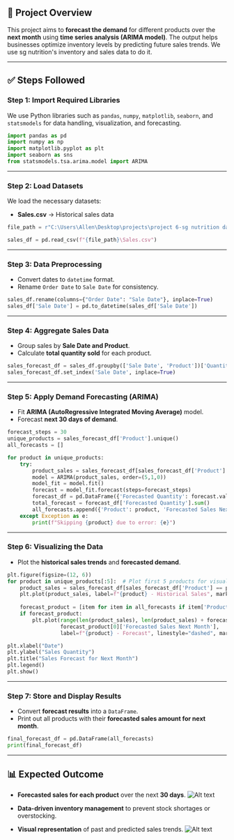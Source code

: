 
## 📌 Project Overview

This project aims to **forecast the demand** for different products over the **next month** using **time series analysis (ARIMA model)**. The output helps businesses optimize inventory levels by predicting future sales trends. We use sg nutrition's inventory and sales data to do it.

---

## ✅ Steps Followed

### **Step 1: Import Required Libraries**

We use Python libraries such as `pandas`, `numpy`, `matplotlib`, `seaborn`, and `statsmodels` for data handling, visualization, and forecasting.

```python
import pandas as pd
import numpy as np
import matplotlib.pyplot as plt
import seaborn as sns
from statsmodels.tsa.arima.model import ARIMA
```

---

### **Step 2: Load Datasets**

We load the necessary datasets:

- **Sales.csv** → Historical sales data

```python
file_path = r"C:\Users\Allen\Desktop\projects\project 6-sg nutrition data base analysis\data set"

sales_df = pd.read_csv(f"{file_path}\Sales.csv")
```

---

### **Step 3: Data Preprocessing**

- Convert dates to `datetime` format.
- Rename `Order Date` to `Sale Date` for consistency.

```python
sales_df.rename(columns={"Order Date": "Sale Date"}, inplace=True)
sales_df['Sale Date'] = pd.to_datetime(sales_df['Sale Date'])
```

---

### **Step 4: Aggregate Sales Data**

- Group sales by **Sale Date and Product**.
- Calculate **total quantity sold** for each product.

```python
sales_forecast_df = sales_df.groupby(['Sale Date', 'Product'])['Quantity'].sum().reset_index()
sales_forecast_df.set_index('Sale Date', inplace=True)
```

---

### **Step 5: Apply Demand Forecasting (ARIMA)**

- Fit **ARIMA (AutoRegressive Integrated Moving Average)** model.
- Forecast **next 30 days of demand**.

```python
forecast_steps = 30
unique_products = sales_forecast_df['Product'].unique()
all_forecasts = []

for product in unique_products:
    try:
        product_sales = sales_forecast_df[sales_forecast_df['Product'] == product]['Quantity']
        model = ARIMA(product_sales, order=(5,1,0))
        model_fit = model.fit()
        forecast = model_fit.forecast(steps=forecast_steps)
        forecast_df = pd.DataFrame({'Forecasted Quantity': forecast.values, 'Product': product})
        total_forecast = forecast_df['Forecasted Quantity'].sum()
        all_forecasts.append({'Product': product, 'Forecasted Sales Next Month': total_forecast})
    except Exception as e:
        print(f"Skipping {product} due to error: {e}")
```

---

### **Step 6: Visualizing the Data**

- Plot the **historical sales trends** and **forecasted demand**.

```python
plt.figure(figsize=(12, 6))
for product in unique_products[:5]:  # Plot first 5 products for visualization
    product_sales = sales_forecast_df[sales_forecast_df['Product'] == product]['Quantity']
    plt.plot(product_sales, label=f"{product} - Historical Sales", marker="o")
    
    forecast_product = [item for item in all_forecasts if item['Product'] == product]
    if forecast_product:
        plt.plot(range(len(product_sales), len(product_sales) + forecast_steps), 
                 forecast_product[0]['Forecasted Sales Next Month'], 
                 label=f"{product} - Forecast", linestyle="dashed", marker="o")

plt.xlabel("Date")
plt.ylabel("Sales Quantity")
plt.title("Sales Forecast for Next Month")
plt.legend()
plt.show()
```

---

### **Step 7: Store and Display Results**

- Convert **forecast results** into a `DataFrame`.
- Print out all products with their **forecasted sales amount for next month**.

```python
final_forecast_df = pd.DataFrame(all_forecasts)
print(final_forecast_df)
```

---

## 📊 Expected Outcome

- **Forecasted sales for each product** over the next **30 days**.
  ![Alt text]()

- **Data-driven inventory management** to prevent stock shortages or overstocking.
- **Visual representation** of past and predicted sales trends.
  ![Alt text]()







